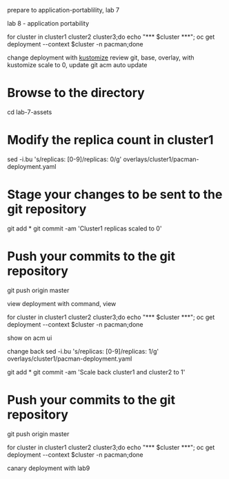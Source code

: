 prepare to application-portablility, lab 7

lab 8 - application portability

for cluster in cluster1 cluster2 cluster3;do echo "*** $cluster ***"; oc get deployment --context $cluster -n pacman;done

change deployment with [kustomize](https://kustomize.io/)
review git, base, overlay, with kustomize
scale to 0, update git
acm auto update

# Browse to the directory 
cd lab-7-assets
# Modify the replica count in cluster1
sed -i.bu 's/replicas: [0-9]/replicas: 0/g' overlays/cluster1/pacman-deployment.yaml
# Stage your changes to be sent to the git repository
git add *
git commit -am 'Cluster1 replicas scaled to 0'
# Push your commits to the git repository
git push origin master

view deployment with command, view

for cluster in cluster1 cluster2 cluster3;do echo "*** $cluster ***"; oc get deployment --context $cluster -n pacman;done

show on acm ui

change back
sed -i.bu 's/replicas: [0-9]/replicas: 1/g' overlays/cluster1/pacman-deployment.yaml

git add *
git commit -am 'Scale back cluster1 and cluster2 to 1'
# Push your commits to the git repository
git push origin master

for cluster in cluster1 cluster2 cluster3;do echo "*** $cluster ***"; oc get deployment --context $cluster -n pacman;done

canary deployment with lab9
